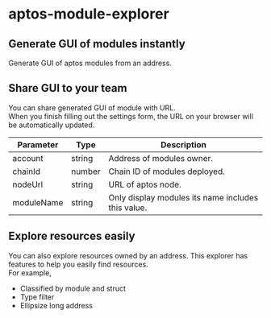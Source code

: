# aptos-module-explorer

## Generate GUI of modules instantly
Generate GUI of aptos modules from an address.

## Share GUI to your team

You can share generated GUI of module with URL. \
When you finish filling out the settings form, the URL on your browser will be automatically updated.

| Parameter  | Type   | Description                                        |
| ---------- | ------ | -------------------------------------------------- |
| account    | string | Address of modules owner.                          |
| chainId    | number | Chain ID of modules deployed.                      |
| nodeUrl    | string | URL of aptos node.                                 |
| moduleName | string | Only display modules its name includes this value. |

## Explore resources easily

You can also explore resources owned by an address.
This explorer has features to help you easily find resources. \
For example,
- Classified by module and struct
- Type filter 
- Ellipsize long address
